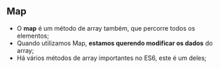 ## Map

- O **map** é um método de array também, que percorre todos os elementos;
- Quando utilizamos Map, **estamos querendo modificar os dados** do array;
- Há vários métodos de array importantes no ES6, este é um deles;